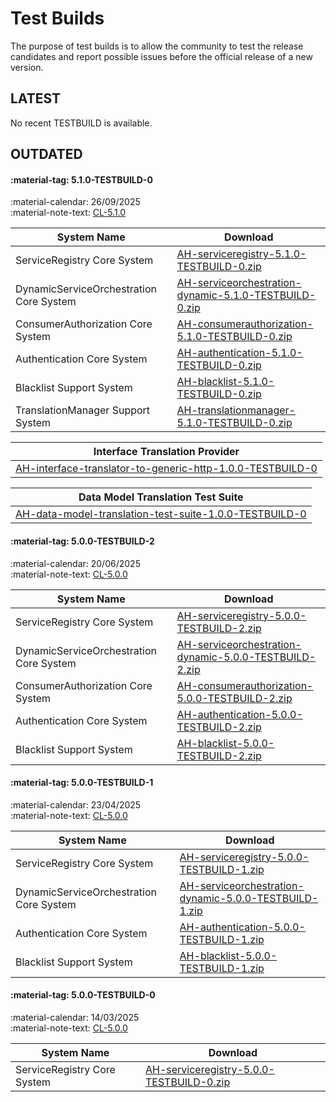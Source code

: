 # Test Builds

The purpose of test builds is to allow the community to test the release candidates and report possible issues before the official release of a new version.

## LATEST

No recent TESTBUILD is available.

## OUTDATED

#### :material-tag: 5.1.0-TESTBUILD-0

:material-calendar: 26/09/2025 <br/>
:material-note-text: [CL-5.1.0](../general/changelogs/cl510.md)

System Name | Download
--- | ---
ServiceRegistry Core System | [AH-serviceregistry-5.1.0-TESTBUILD-0.zip](https://github.com/eclipse-arrowhead/ah5-core-java-spring/releases/download/v5.1.0-TESTBUILD-0/AH-serviceregistry-5.1.0-TESTBUILD-0.zip)
DynamicServiceOrchestration Core System  | [AH-serviceorchestration-dynamic-5.1.0-TESTBUILD-0.zip](https://github.com/eclipse-arrowhead/ah5-core-java-spring/releases/download/v5.1.0-TESTBUILD-0/AH-serviceorchestration-dynamic-5.1.0-TESTBUILD-0.zip)
ConsumerAuthorization Core System | [AH-consumerauthorization-5.1.0-TESTBUILD-0.zip](https://github.com/eclipse-arrowhead/ah5-core-java-spring/releases/download/v5.1.0-TESTBUILD-0/AH-consumerauthorization-5.1.0-TESTBUILD-0.zip)
Authentication Core System | [AH-authentication-5.1.0-TESTBUILD-0.zip](https://github.com/eclipse-arrowhead/ah5-core-java-spring/releases/download/v5.1.0-TESTBUILD-0/AH-authentication-5.1.0-TESTBUILD-0.zip)
Blacklist Support System | [AH-blacklist-5.1.0-TESTBUILD-0.zip](https://github.com/eclipse-arrowhead/ah5-blacklist-java-spring/releases/download/v5.1.0-TESTBUILD-0/AH-blacklist-5.1.0-TESTBUILD-0.zip)
TranslationManager Support System | [AH-translationmanager-5.1.0-TESTBUILD-0.zip](https://github.com/eclipse-arrowhead/ah5-translation-manager-java-spring/releases/download/v5.1.0-TESTBUILD-0/AH-translationmanager-5.1.0-TESTBUILD-0.zip)

| Interface Translation Provider |
| ------------------------------ |
| [AH-interface-translator-to-generic-http-1.0.0-TESTBUILD-0](https://github.com/Aitia-IIOT/ah5-app-aitia-interface-translator-to-generic-http-java-spring/releases/download/v1.0.0/AH-interface-translator-to-generic-http-1.0.0-TESTBUILD-0.zip) |

 | Data Model Translation Test Suite |
 | --------------------------------- |
 | [AH-data-model-translation-test-suite-1.0.0-TESTBUILD-0](https://github.com/Aitia-IIOT/ah5-aitia-translation-test-suite/releases/download/v1.0.0-TESTBUILD-0/AH-data-model-translation-test-suite-1.0.0-TESTBUILD-0.zip) |

#### :material-tag: 5.0.0-TESTBUILD-2

:material-calendar: 20/06/2025 <br/>
:material-note-text: [CL-5.0.0](../general/changelogs/cl500.md)

System Name | Download
--- | ---
ServiceRegistry Core System | [AH-serviceregistry-5.0.0-TESTBUILD-2.zip](https://github.com/eclipse-arrowhead/ah5-core-java-spring/releases/download/v5.0.0-TESTBUILD-2/AH-serviceregistry-5.0.0-TESTBUILD-2.zip)
DynamicServiceOrchestration Core System  | [AH-serviceorchestration-dynamic-5.0.0-TESTBUILD-2.zip](https://github.com/eclipse-arrowhead/ah5-core-java-spring/releases/download/v5.0.0-TESTBUILD-2/AH-serviceorchestration-dynamic-5.0.0-TESTBUILD-2.zip)
ConsumerAuthorization Core System | [AH-consumerauthorization-5.0.0-TESTBUILD-2.zip](https://github.com/eclipse-arrowhead/ah5-core-java-spring/releases/download/v5.0.0-TESTBUILD-2/AH-consumerauthorization-5.0.0-TESTBUILD-2.zip)
Authentication Core System | [AH-authentication-5.0.0-TESTBUILD-2.zip](https://github.com/eclipse-arrowhead/ah5-core-java-spring/releases/download/v5.0.0-TESTBUILD-2/AH-authentication-5.0.0-TESTBUILD-2.zip)
Blacklist Support System | [AH-blacklist-5.0.0-TESTBUILD-2.zip](https://github.com/eclipse-arrowhead/ah5-blacklist-java-spring/releases/download/v5.0.0-TESTBUILD-2/AH-blacklist-5.0.0-TESTBUILD-2.zip)

#### :material-tag: 5.0.0-TESTBUILD-1	

:material-calendar: 23/04/2025 <br/>
:material-note-text: [CL-5.0.0](../general/changelogs/cl500.md)

System Name | Download
--- | ---
ServiceRegistry Core System | [AH-serviceregistry-5.0.0-TESTBUILD-1.zip](https://github.com/eclipse-arrowhead/ah5-core-java-spring/releases/download/v5.0.0-TESTBUILD-1/arrowhead-serviceregistry-5.0.0-TESTBUILD-1.zip)
DynamicServiceOrchestration Core System | [AH-serviceorchestration-dynamic-5.0.0-TESTBUILD-1.zip](https://github.com/eclipse-arrowhead/ah5-core-java-spring/releases/download/v5.0.0-TESTBUILD-1/arrowhead-serviceorchestration-dynamic-5.0.0-TESTBUILD-1.zip)
Authentication Core System | [AH-authentication-5.0.0-TESTBUILD-1.zip](https://github.com/eclipse-arrowhead/ah5-core-java-spring/releases/download/v5.0.0-TESTBUILD-1/arrowhead-authentication-5.0.0-TESTBUILD-1.zip)
Blacklist Support System | [AH-blacklist-5.0.0-TESTBUILD-1.zip](https://github.com/eclipse-arrowhead/ah5-blacklist-java-spring/releases/download/v5.0.0-TESTBUILD-1/arrowhead-blacklist-5.0.0-TESTBUILD-1.zip)

#### :material-tag: 5.0.0-TESTBUILD-0	

:material-calendar: 14/03/2025 <br/>
:material-note-text: [CL-5.0.0](../general/changelogs/cl500.md)

System Name | Download
--- | ---
ServiceRegistry Core System | [AH-serviceregistry-5.0.0-TESTBUILD-0.zip](https://github.com/eclipse-arrowhead/ah5-core-java-spring/releases/download/v5.0.0-TESTBUILD-0/arrowhead-serviceregistry-5.0.0-TESTBUILD-0.zip)